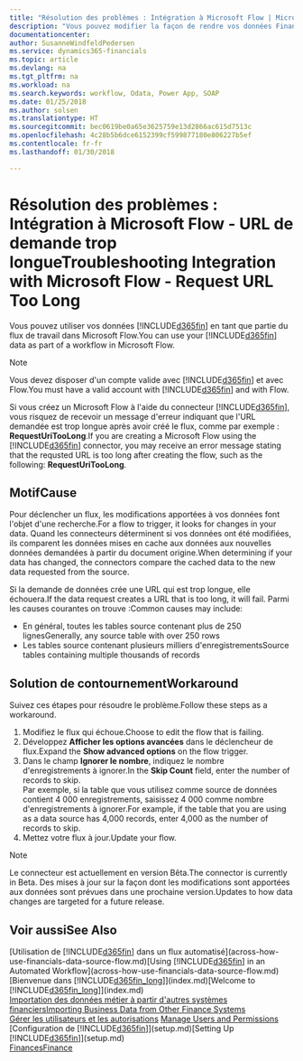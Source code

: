 ```yaml
---
title: "Résolution des problèmes : Intégration à Microsoft Flow | Microsoft Docs"
description: "Vous pouvez modifier la façon de rendre vos données Financials disponibles sous forme de données sources et spécifier une URL OData de vos services Web pour générer un flux de travail automatisé."
documentationcenter: 
author: SusanneWindfeldPedersen
ms.service: dynamics365-financials
ms.topic: article
ms.devlang: na
ms.tgt_pltfrm: na
ms.workload: na
ms.search.keywords: workflow, Odata, Power App, SOAP
ms.date: 01/25/2018
ms.author: solsen
ms.translationtype: HT
ms.sourcegitcommit: bec0619be0a65e3625759e13d2866ac615d7513c
ms.openlocfilehash: 4c28b5b6dce6152399cf599877180e806227b5ef
ms.contentlocale: fr-fr
ms.lasthandoff: 01/30/2018

---
```

# <a name="troubleshooting-integration-with-microsoft-flow---request-url-too-long"></a><span data-ttu-id="d984a-103">Résolution des problèmes : Intégration à Microsoft Flow - URL de demande trop longue</span><span class="sxs-lookup"><span data-stu-id="d984a-103">Troubleshooting Integration with Microsoft Flow - Request URL Too Long</span></span>
<span data-ttu-id="d984a-104">Vous pouvez utiliser vos données [!INCLUDE[d365fin](includes/d365fin_md.md)] en tant que partie du flux de travail dans Microsoft Flow.</span><span class="sxs-lookup"><span data-stu-id="d984a-104">You can use your [!INCLUDE[d365fin](includes/d365fin_md.md)] data as part of a workflow in Microsoft Flow.</span></span>  

> [!NOTE]  
>   <span data-ttu-id="d984a-105">Vous devez disposer d'un compte valide avec [!INCLUDE[d365fin](includes/d365fin_md.md)] et avec Flow.</span><span class="sxs-lookup"><span data-stu-id="d984a-105">You must have a valid account with [!INCLUDE[d365fin](includes/d365fin_md.md)] and with Flow.</span></span>  

<span data-ttu-id="d984a-106">Si vous créez un Microsoft Flow à l'aide du connecteur [!INCLUDE[d365fin](includes/d365fin_md.md)], vous risquez de recevoir un message d'erreur indiquant que l'URL demandée est trop longue après avoir créé le flux, comme par exemple : **RequestUriTooLong**.</span><span class="sxs-lookup"><span data-stu-id="d984a-106">If you are creating a Microsoft Flow using the [!INCLUDE[d365fin](includes/d365fin_md.md)] connector, you may receive an error message stating that the requsted URL is too long after creating the flow, such as the following: **RequestUriTooLong**.</span></span>

## <a name="cause"></a><span data-ttu-id="d984a-107">Motif</span><span class="sxs-lookup"><span data-stu-id="d984a-107">Cause</span></span>
<span data-ttu-id="d984a-108">Pour déclencher un flux, les modifications apportées à vos données font l'objet d'une recherche.</span><span class="sxs-lookup"><span data-stu-id="d984a-108">For a flow to trigger, it looks for changes in your data.</span></span> <span data-ttu-id="d984a-109">Quand les connecteurs déterminent si vos données ont été modifiées, ils comparent les données mises en cache aux données aux nouvelles données demandées à partir du document origine.</span><span class="sxs-lookup"><span data-stu-id="d984a-109">When determining if your data has changed, the connectors compare the cached data to the new data requested from the source.</span></span>  

<span data-ttu-id="d984a-110">Si la demande de données crée une URL qui est trop longue, elle échouera.</span><span class="sxs-lookup"><span data-stu-id="d984a-110">If the data request creates a URL that is too long, it will fail.</span></span> <span data-ttu-id="d984a-111">Parmi les causes courantes on trouve :</span><span class="sxs-lookup"><span data-stu-id="d984a-111">Common causes may include:</span></span>
- <span data-ttu-id="d984a-112">En général, toutes les tables source contenant plus de 250 lignes</span><span class="sxs-lookup"><span data-stu-id="d984a-112">Generally, any source table with over 250 rows</span></span>
- <span data-ttu-id="d984a-113">Les tables source contenant plusieurs milliers d'enregistrements</span><span class="sxs-lookup"><span data-stu-id="d984a-113">Source tables containing multiple thousands of records</span></span>

## <a name="workaround"></a><span data-ttu-id="d984a-114">Solution de contournement</span><span class="sxs-lookup"><span data-stu-id="d984a-114">Workaround</span></span>
<span data-ttu-id="d984a-115">Suivez ces étapes pour résoudre le problème.</span><span class="sxs-lookup"><span data-stu-id="d984a-115">Follow these steps as a workaround.</span></span>
1. <span data-ttu-id="d984a-116">Modifiez le flux qui échoue.</span><span class="sxs-lookup"><span data-stu-id="d984a-116">Choose to edit the flow that is failing.</span></span>
2. <span data-ttu-id="d984a-117">Développez **Afficher les options avancées** dans le déclencheur de flux.</span><span class="sxs-lookup"><span data-stu-id="d984a-117">Expand the **Show advanced options** on the flow trigger.</span></span>
3. <span data-ttu-id="d984a-118">Dans le champ **Ignorer le nombre**, indiquez le nombre d'enregistrements à ignorer.</span><span class="sxs-lookup"><span data-stu-id="d984a-118">In the **Skip Count** field, enter the number of records to skip.</span></span>  
<span data-ttu-id="d984a-119">Par exemple, si la table que vous utilisez comme source de données contient 4 000 enregistrements, saisissez 4 000 comme nombre d'enregistrements à ignorer.</span><span class="sxs-lookup"><span data-stu-id="d984a-119">For example, if the table that you are using as a data source has 4,000 records, enter 4,000 as the number of records to skip.</span></span>
4. <span data-ttu-id="d984a-120">Mettez votre flux à jour.</span><span class="sxs-lookup"><span data-stu-id="d984a-120">Update your flow.</span></span>

> [!NOTE]  
> <span data-ttu-id="d984a-121">Le connecteur est actuellement en version Bêta.</span><span class="sxs-lookup"><span data-stu-id="d984a-121">The connector is currently in Beta.</span></span> <span data-ttu-id="d984a-122">Des mises à jour sur la façon dont les modifications sont apportées aux données sont prévues dans une prochaine version.</span><span class="sxs-lookup"><span data-stu-id="d984a-122">Updates to how data changes are targeted for a future release.</span></span>


## <a name="see-also"></a><span data-ttu-id="d984a-123">Voir aussi</span><span class="sxs-lookup"><span data-stu-id="d984a-123">See Also</span></span>
<span data-ttu-id="d984a-124">[Utilisation de [!INCLUDE[d365fin](includes/d365fin_md.md)] dans un flux automatisé](across-how-use-financials-data-source-flow.md)</span><span class="sxs-lookup"><span data-stu-id="d984a-124">[Using [!INCLUDE[d365fin](includes/d365fin_md.md)] in an Automated Workflow](across-how-use-financials-data-source-flow.md)</span></span>  
<span data-ttu-id="d984a-125">[Bienvenue dans [!INCLUDE[d365fin_long](includes/d365fin_long_md.md)]](index.md)</span><span class="sxs-lookup"><span data-stu-id="d984a-125">[Welcome to [!INCLUDE[d365fin_long](includes/d365fin_long_md.md)]](index.md)</span></span>  
[<span data-ttu-id="d984a-126">Importation des données métier à partir d'autres systèmes financiers</span><span class="sxs-lookup"><span data-stu-id="d984a-126">Importing Business Data from Other Finance Systems</span></span>](upload-data.md)  
<span data-ttu-id="d984a-127">[Gérer les utilisateurs et les autorisations](ui-how-users-permissions.md)  </span><span class="sxs-lookup"><span data-stu-id="d984a-127">[Manage Users and Permissions](ui-how-users-permissions.md)  </span></span>  
<span data-ttu-id="d984a-128">[Configuration de [!INCLUDE[d365fin](includes/d365fin_md.md)]](setup.md)</span><span class="sxs-lookup"><span data-stu-id="d984a-128">[Setting Up [!INCLUDE[d365fin](includes/d365fin_md.md)]](setup.md)</span></span>  
[<span data-ttu-id="d984a-129">Finances</span><span class="sxs-lookup"><span data-stu-id="d984a-129">Finance</span></span>](finance.md)  

